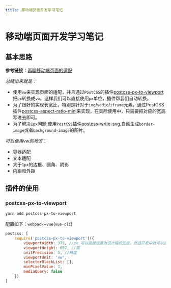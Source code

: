```yaml
---
title: 移动端页面开发学习笔记
---
```

# 移动端页面开发学习笔记

## 基本思路

**参考链接**：[再聊移动端页面的适配](https://www.w3cplus.com/css/vw-for-layout.html)

*_总结出来就是：_*

- 使用`vw`来实现页面的适配，并且通过`PostCSS`的插件[postcss-px-to-viewport](https://github.com/evrone/postcss-px-to-viewport)把`px`转换成`vw`。这样我们可以直接使用`px`单位，插件帮我们自动转换。
- 为了跟好的实现长宽比，特别是针对于`img`/`vedio`/`iframe`元素，通过PostCSS插件[postcss-aspect-ratio-mini](https://github.com/yisibl/postcss-aspect-ratio-mini)来实现，在实际使用中，只需要把对应的宽高写进去即可。
- 为了解决`1px`问题,使用`PostCSS`插件[postcss-write-svg](https://github.com/jonathantneal/postcss-write-svg),自动生成`border-image`或者`background-image`的图片。

*_可以使用vw的地方_*：

- 容器适配
- 文本适配
- 大于`1px`的边框、圆角、阴影
- 内距和外距

## 插件的使用

### postcss-px-to-viewport

```bash
yarn add postcss-px-to-viewport
```

配置如下：`webpack`+`vue`(`vue-cli`)

```javascript
postcss: [
    require('postcss-px-to-viewport')({
        viewportWidth: 375, //px 可以直接设置为设计稿的宽度，然后开发中就可以直接使用px做单位。
        viewportHeight: 667, //高
        unitPrecision: 5, //精度
        viewportUnit: 'vw',
        selectorBlackList: [],
        minPixelValue: 1,
        mediaQuery: false
    })
]
```